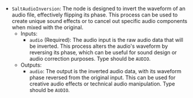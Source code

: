 - `SaltAudioInversion`: The node is designed to invert the waveform of an audio file, effectively flipping its phase. This process can be used to create unique sound effects or to cancel out specific audio components when mixed with the original.
    - Inputs:
        - `audio` (Required): The audio input is the raw audio data that will be inverted. This process alters the audio's waveform by reversing its phase, which can be useful for sound design or audio correction purposes. Type should be `AUDIO`.
    - Outputs:
        - `audio`: The output is the inverted audio data, with its waveform phase reversed from the original input. This can be used for creative audio effects or technical audio manipulation. Type should be `AUDIO`.
